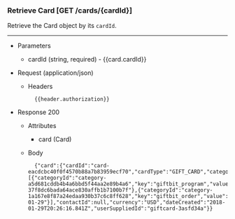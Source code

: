 ### Retrieve Card [GET /cards/{cardId}]
Retrieve the Card object by its `cardId`. 

---
+ Parameters 
    + cardId (string, required) - {{card.cardId}}

+ Request (application/json)
    + Headers
    
            {{header.authorization}}

+ Response 200

    + Attributes 
        + card (Card)

    + Body
        
            {"card":{"cardId":"card-eacdcbc40f0f4570b88a7b83959ecf70","cardType":"GIFT_CARD","categories":[{"categoryId":"category-a5d681cddb4b4a6bbd5f44aa2e89b4a6","key":"giftbit_program","value":"program-37f8dc6bada64ace830affb1b7100b7f"},{"categoryId":"category-1a167e8f87a24edaa930b37c6c8ff628","key":"giftbit_order","value":"2018-01-29"}],"contactId":null,"currency":"USD","dateCreated":"2018-01-29T20:26:16.841Z","userSuppliedId":"giftcard-3asfd34a"}}
